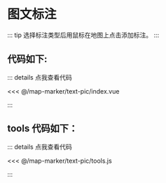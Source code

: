 <script setup>
import Map from './index.vue'
</script>
# 图文标注

::: tip
选择标注类型后用鼠标在地图上点击添加标注。
:::

<Map />

## 代码如下:

::: details 点我查看代码

<<< @/map-marker/text-pic/index.vue

:::

## tools 代码如下：

::: details 点我查看代码

<<< @/map-marker/text-pic/tools.js

:::